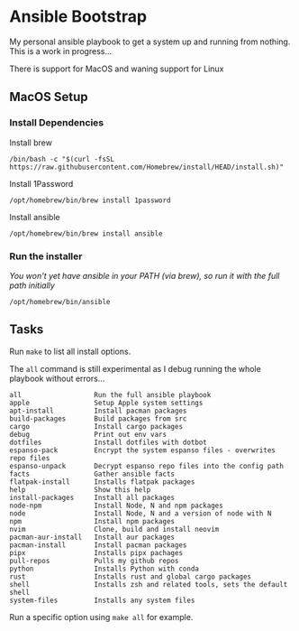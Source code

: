 # Ansible Bootstrap

My personal ansible playbook to get a system up and running from nothing. This
is a work in progress...

There is support for MacOS and waning support for Linux

## MacOS Setup

### Install Dependencies

Install brew

    /bin/bash -c "$(curl -fsSL https://raw.githubusercontent.com/Homebrew/install/HEAD/install.sh)"

Install 1Password

    /opt/homebrew/bin/brew install 1password

Install ansible

    /opt/homebrew/bin/brew install ansible

### Run the installer

*You won't yet have ansible in your PATH (via brew), so run it with the full path initially*

    /opt/homebrew/bin/ansible

## Tasks

Run `make` to list all install options.

The `all` command is still experimental as I debug running the whole playbook without errors...

```
all                  Run the full ansible playbook
apple                Setup Apple system settings
apt-install          Install pacman packages
build-packages       Build packages from src
cargo                Install cargo packages
debug                Print out env vars
dotfiles             Install dotfiles with dotbot
espanso-pack         Encrypt the system espanso files - overwrites repo files
espanso-unpack       Decrypt espanso repo files into the config path
facts                Gather ansible facts
flatpak-install      Installs flatpak packages
help                 Show this help
install-packages     Install all packages
node-npm             Install Node, N and npm packages
node                 Install Node, N and a version of node with N
npm                  Install npm packages
nvim                 Clone, build and install neovim
pacman-aur-install   Install aur packages
pacman-install       Install pacman packages
pipx                 Installs pipx pachages
pull-repos           Pulls my github repos
python               Installs Python with conda
rust                 Installs rust and global cargo packages
shell                Installs zsh and related tools, sets the default shell
system-files         Installs any system files
```

Run a specific option using `make all` for example.
